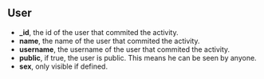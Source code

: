 User
----

- **_id**, the id of the user that commited the activity.
- **name**, the name of the user that commited the activity.
- **username**, the username of the user that commited the activity.
- **public**, if true, the user is public. This means he can be seen by anyone.
- **sex**, only visible if defined.